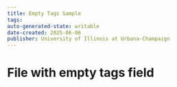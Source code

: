 ```yaml
---
title: Empty Tags Sample
tags: 
auto-generated-state: writable
date-created: 2025-06-06
publisher: University of Illinois at Urbana-Champaign
---
```


# File with empty tags field
